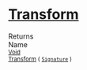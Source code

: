 # [Transform](./RelativeScale-100663789.md)


Returns<img width=500/>Name
<br>
<sub>[Void](https://docs.microsoft.com/en-us/dotnet/api/System.Void)</sub><img width=500/><sub>[Transform](./RelativeScale-100663789.md) ( [`Signature`](./../../../../Signature.md) )</sub><br>


